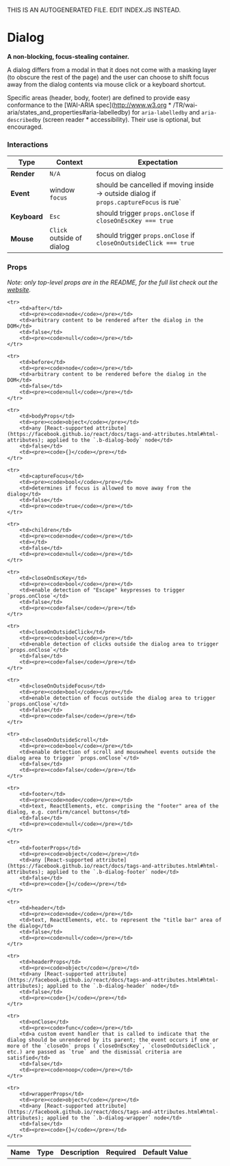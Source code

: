 THIS IS AN AUTOGENERATED FILE. EDIT INDEX.JS INSTEAD.

# Dialog
__A non-blocking, focus-stealing container.__

A dialog differs from a modal in that it does not come with a masking layer (to obscure the rest of the page)
and the user can choose to shift focus away from the dialog contents via mouse click or a keyboard shortcut.

Specific areas (header, body, footer) are defined to provide easy conformance to the
[WAI-ARIA spec](http://www.w3.org * /TR/wai-aria/states_and_properties#aria-labelledby) for `aria-labelledby`
and `aria-describedby` (screen reader  * accessibility). Their use is optional, but encouraged.

### Interactions

Type | Context | Expectation
---- | ------- | -----------
__Render__ | `N/A` | focus on dialog
__Event__ | window `focus` | should be cancelled if moving inside -> outside dialog if `props.captureFocus` is rue`
__Keyboard__ | `Esc` | should trigger `props.onClose` if `closeOnEscKey === true`
__Mouse__ | `Click` outside of dialog | should trigger `props.onClose` if `closeOnOutsideClick === true`

### Props

_Note: only top-level props are in the README, for the full list check out the [website](http://boundless.js.org/Dialog#props)._

<table>
    <tr>
        <th>Name</th>
        <th>Type</th>
        <th>Description</th>
        <th>Required</th>
        <th>Default Value</th>
    </tr>
    
    <tr>
        <td>after</td>
        <td><pre><code>node</code></pre></td>
        <td>arbitrary content to be rendered after the dialog in the DOM</td>
        <td>false</td>
        <td><pre><code>null</code></pre></td>
    </tr>
    
    <tr>
        <td>before</td>
        <td><pre><code>node</code></pre></td>
        <td>arbitrary content to be rendered before the dialog in the DOM</td>
        <td>false</td>
        <td><pre><code>null</code></pre></td>
    </tr>
    
    <tr>
        <td>bodyProps</td>
        <td><pre><code>object</code></pre></td>
        <td>any [React-supported attribute](https://facebook.github.io/react/docs/tags-and-attributes.html#html-attributes); applied to the `.b-dialog-body` node</td>
        <td>false</td>
        <td><pre><code>{}</code></pre></td>
    </tr>
    
    <tr>
        <td>captureFocus</td>
        <td><pre><code>bool</code></pre></td>
        <td>determines if focus is allowed to move away from the dialog</td>
        <td>false</td>
        <td><pre><code>true</code></pre></td>
    </tr>
    
    <tr>
        <td>children</td>
        <td><pre><code>node</code></pre></td>
        <td></td>
        <td>false</td>
        <td><pre><code>null</code></pre></td>
    </tr>
    
    <tr>
        <td>closeOnEscKey</td>
        <td><pre><code>bool</code></pre></td>
        <td>enable detection of "Escape" keypresses to trigger `props.onClose`</td>
        <td>false</td>
        <td><pre><code>false</code></pre></td>
    </tr>
    
    <tr>
        <td>closeOnOutsideClick</td>
        <td><pre><code>bool</code></pre></td>
        <td>enable detection of clicks outside the dialog area to trigger `props.onClose`</td>
        <td>false</td>
        <td><pre><code>false</code></pre></td>
    </tr>
    
    <tr>
        <td>closeOnOutsideFocus</td>
        <td><pre><code>bool</code></pre></td>
        <td>enable detection of focus outside the dialog area to trigger `props.onClose`</td>
        <td>false</td>
        <td><pre><code>false</code></pre></td>
    </tr>
    
    <tr>
        <td>closeOnOutsideScroll</td>
        <td><pre><code>bool</code></pre></td>
        <td>enable detection of scroll and mousewheel events outside the dialog area to trigger `props.onClose`</td>
        <td>false</td>
        <td><pre><code>false</code></pre></td>
    </tr>
    
    <tr>
        <td>footer</td>
        <td><pre><code>node</code></pre></td>
        <td>text, ReactElements, etc. comprising the "footer" area of the dialog, e.g. confirm/cancel buttons</td>
        <td>false</td>
        <td><pre><code>null</code></pre></td>
    </tr>
    
    <tr>
        <td>footerProps</td>
        <td><pre><code>object</code></pre></td>
        <td>any [React-supported attribute](https://facebook.github.io/react/docs/tags-and-attributes.html#html-attributes); applied to the `.b-dialog-footer` node</td>
        <td>false</td>
        <td><pre><code>{}</code></pre></td>
    </tr>
    
    <tr>
        <td>header</td>
        <td><pre><code>node</code></pre></td>
        <td>text, ReactElements, etc. to represent the "title bar" area of the dialog</td>
        <td>false</td>
        <td><pre><code>null</code></pre></td>
    </tr>
    
    <tr>
        <td>headerProps</td>
        <td><pre><code>object</code></pre></td>
        <td>any [React-supported attribute](https://facebook.github.io/react/docs/tags-and-attributes.html#html-attributes); applied to the `.b-dialog-header` node</td>
        <td>false</td>
        <td><pre><code>{}</code></pre></td>
    </tr>
    
    <tr>
        <td>onClose</td>
        <td><pre><code>func</code></pre></td>
        <td>a custom event handler that is called to indicate that the dialog should be unrendered by its parent; the event occurs if one or more of the `closeOn` props (`closeOnEscKey`, `closeOnOutsideClick`, etc.) are passed as `true` and the dismissal criteria are satisfied</td>
        <td>false</td>
        <td><pre><code>noop</code></pre></td>
    </tr>
    
    <tr>
        <td>wrapperProps</td>
        <td><pre><code>object</code></pre></td>
        <td>any [React-supported attribute](https://facebook.github.io/react/docs/tags-and-attributes.html#html-attributes); applied to the `.b-dialog-wrapper` node</td>
        <td>false</td>
        <td><pre><code>{}</code></pre></td>
    </tr>
    
</table>
